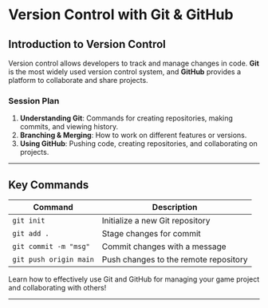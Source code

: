 # Version Control with Git & GitHub

## Introduction to Version Control
Version control allows developers to track and manage changes in code. **Git** is the most widely used version control system, and **GitHub** provides a platform to collaborate and share projects.

### Session Plan
1. **Understanding Git**: Commands for creating repositories, making commits, and viewing history.
2. **Branching & Merging**: How to work on different features or versions.
3. **Using GitHub**: Pushing code, creating repositories, and collaborating on projects.

---

## Key Commands
| Command                | Description                            |
|------------------------|----------------------------------------|
| `git init`             | Initialize a new Git repository       |
| `git add .`            | Stage changes for commit              |
| `git commit -m "msg"`  | Commit changes with a message         |
| `git push origin main` | Push changes to the remote repository |

Learn how to effectively use Git and GitHub for managing your game project and collaborating with others!

---
